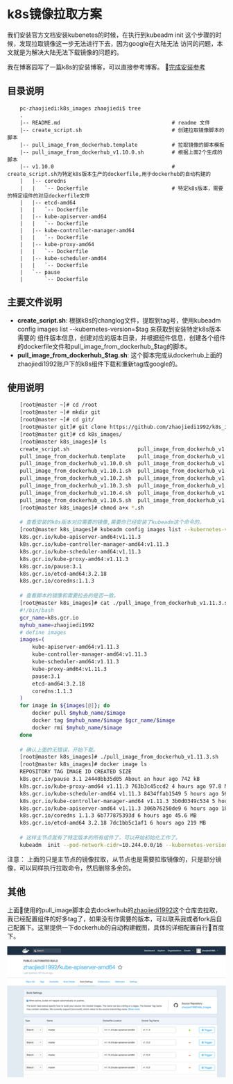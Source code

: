 # k8s镜像拉取方案
我们安装官方文档安装kubenetes的时候，在执行到kubeadm init 这个步骤的时候，发现拉取镜像这一步无法进行下去，因为google在大陆无法
访问的问题，本文就是为解决大陆无法下载镜像的问题的。

我在博客园写了一篇k8s的安装博客，可以直接参考博客。
[完成安装参考](https://www.cnblogs.com/zhaojiedi1992/p/zhaojiedi_liunx_53_k8s.html)

## 目录说明

```
    pc-zhaojiedi:k8s_images zhaojiedi$ tree
    .
    |-- README.md                                    # readme 文件
    |-- create_script.sh                             # 创建拉取镜像脚本的脚本
    |-- pull_image_from_dockerhub.template           # 拉取镜像的脚本模板
    |-- pull_image_from_dockerhub_v1.10.0.sh         # 根据上面2个生成的脚本
    |-- v1.10.0                                      # create_script.sh为特定k8s版本生产的dockerfile,用于dockerhub的自动构建的
    |   |-- coredns
    |   |   `-- Dockerfile                           # 特定k8s版本，需要的特定组件的对应dockerfile文件
    |   |-- etcd-amd64
    |   |   `-- Dockerfile
    |   |-- kube-apiserver-amd64
    |   |   `-- Dockerfile
    |   |-- kube-controller-manager-amd64
    |   |   `-- Dockerfile
    |   |-- kube-proxy-amd64
    |   |   `-- Dockerfile
    |   |-- kube-scheduler-amd64
    |   |   `-- Dockerfile
    |   `-- pause
    |       `-- Dockerfile
```

## 主要文件说明
- **create_script.sh**: 根据k8s的changlog文件，提取到tag号，使用kubeadm config  images list  --kubernetes-version=$tag 来获取到安装特定k8s版本需要的
                    组件版本信息，创建对应的版本目录，并根据组件信息，创建各个组件的dockerfile文件和pull_image_from_dockerhub_$tag的脚本。
- **pull_image_from_dockerhub_$tag.sh**: 这个脚本完成从dockerhub上面的zhaojiedi1992账户下的k8s组件下载和重新tag成google的。

## 使用说明

```bash
    [root@master ~]# cd /root
    [root@master ~]# mkdir git
    [root@master ~]# cd git/
    [root@master git]# git clone https://github.com/zhaojiedi1992/k8s_images.git
    [root@master git]# cd k8s_images/
    [root@master k8s_images]# ls
    create_script.sh                      pull_image_from_dockerhub_v1.10.6.sh  README.md  v1.10.6
    pull_image_from_dockerhub.template    pull_image_from_dockerhub_v1.10.7.sh  tmp.txt    v1.10.7
    pull_image_from_dockerhub_v1.10.0.sh  pull_image_from_dockerhub_v1.10.8.sh  v1.10.0    v1.10.8
    pull_image_from_dockerhub_v1.10.1.sh  pull_image_from_dockerhub_v1.11.0.sh  v1.10.1    v1.11
    pull_image_from_dockerhub_v1.10.2.sh  pull_image_from_dockerhub_v1.11.1.sh  v1.10.2    v1.11.0
    pull_image_from_dockerhub_v1.10.3.sh  pull_image_from_dockerhub_v1.11.2.sh  v1.10.3    v1.11.1
    pull_image_from_dockerhub_v1.10.4.sh  pull_image_from_dockerhub_v1.11.3.sh  v1.10.4    v1.11.2
    pull_image_from_dockerhub_v1.10.5.sh  pull_image_from_dockerhub_v1.11.sh    v1.10.5    v1.11.3
    [root@master k8s_images]# chmod a+x *.sh

    # 查看安装的k8s版本对应需要的镜像,需要你已经安装了kubeadm这个命令的。
    [root@master k8s_images]# kubeadm config images list --kubernetes-version=v1.11.3
    k8s.gcr.io/kube-apiserver-amd64:v1.11.3
    k8s.gcr.io/kube-controller-manager-amd64:v1.11.3
    k8s.gcr.io/kube-scheduler-amd64:v1.11.3
    k8s.gcr.io/kube-proxy-amd64:v1.11.3
    k8s.gcr.io/pause:3.1
    k8s.gcr.io/etcd-amd64:3.2.18
    k8s.gcr.io/coredns:1.1.3

    # 查看脚本的镜像和需要拉去的是否一致。
    [root@master k8s_images]# cat ./pull_image_from_dockerhub_v1.11.3.sh 
    #!/bin/bash
    gcr_name=k8s.gcr.io
    myhub_name=zhaojiedi1992
    # define images 
    images=(
        kube-apiserver-amd64:v1.11.3
        kube-controller-manager-amd64:v1.11.3
        kube-scheduler-amd64:v1.11.3
        kube-proxy-amd64:v1.11.3
        pause:3.1
        etcd-amd64:3.2.18
        coredns:1.1.3
    )
    for image in ${images[@]}; do 
        docker pull $myhub_name/$image
        docker tag $myhub_name/$image $gcr_name/$image
        docker rmi $myhub_name/$image
    done

    # 确认上面的无错误，开始下载。
    [root@master k8s_images]# ./pull_image_from_dockerhub_v1.11.3.sh 
    [root@master k8s_images]# docker image ls 
    REPOSITORY TAG IMAGE ID CREATED SIZE
    k8s.gcr.io/pause 3.1 24440bb35d05 About an hour ago 742 kB
    k8s.gcr.io/kube-proxy-amd64 v1.11.3 763b3c45ccd2 4 hours ago 97.8 MB
    k8s.gcr.io/kube-scheduler-amd64 v1.11.3 8434ffab1549 5 hours ago 56.8 MB
    k8s.gcr.io/kube-controller-manager-amd64 v1.11.3 3b0d0349c534 5 hours ago 155 MB
    k8s.gcr.io/kube-apiserver-amd64 v1.11.3 306b76250de9 6 hours ago 187 MB
    k8s.gcr.io/coredns 1.1.3 6b777875393d 6 hours ago 45.6 MB
    k8s.gcr.io/etcd-amd64 3.2.18 7dc1bb5c1af1 6 hours ago 219 MB

    # 这样主节点就有了特定版本的所有组件了，可以开始初始化工作了。
    kubeadm  init --pod-network-cidr=10.244.0.0/16 --kubernetes-version=v1.11.3
```

注意： 上面的只是主节点的镜像拉取，从节点也是需要拉取镜像的，只是部分镜像，可以同样执行拉取命令，然后删除多余的。

## 其他

上面使用的pull_image脚本会去dockerhub的[zhaojiedi1992](https://hub.docker.com/r/zhaojiedi1992/)这个仓库去拉取，我已经配置组件的好多tag了，如果没有你需要的版本，可以联系我或者fork后自己配置下。这里提供一下dockerhub的自动构建截图，具体的详细配置自行百度下。

![etcd dockerhub自动构建图](kube-apiserver-amd64.jpg)





